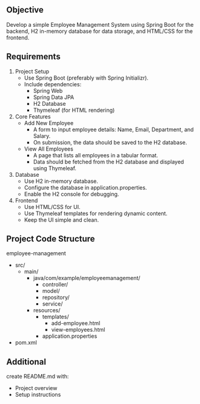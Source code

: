 ## Objective
Develop a simple Employee Management System using Spring Boot for the backend, H2 in-memory database for data storage, and HTML/CSS for the frontend.

## Requirements
1. Project Setup
    * Use Spring Boot (preferably with Spring Initializr).
    * Include dependencies:
        * Spring Web
        * Spring Data JPA
        * H2 Database
        * Thymeleaf (for HTML rendering)
2. Core Features
    * Add New Employee
        * A form to input employee details: Name, Email,        Department, and Salary.
        * On submission, the data should be saved to the H2 database.
    * View All Employees
        * A page that lists all employees in a tabular      format.
        * Data should be fetched from the H2 database and displayed using Thymeleaf.
3. Database
    * Use H2 in-memory database.
    * Configure the database in application.properties.
    * Enable the H2 console for debugging.
4. Frontend
    * Use HTML/CSS for UI.
    * Use Thymeleaf templates for rendering dynamic content.
    * Keep the UI simple and clean.

## Project Code Structure
employee-management
* src/
    * main/
        * java/com/example/employeemanagement/
            * controller/
            * model/
            * repository/
            * service/
        * resources/
            * templates/
                * add-employee.html
                * view-employees.html
            * application.properties
* pom.xml

## Additional
create README.md with:
* Project overview
* Setup instructions

